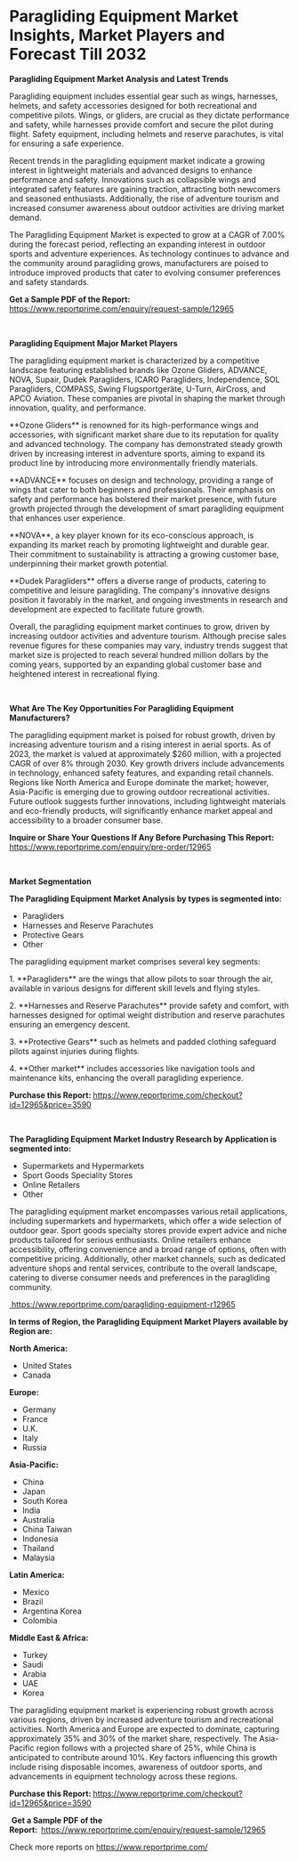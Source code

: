 <p><h1>Paragliding Equipment Market Insights, Market Players and Forecast Till 2032</h1></p><p><strong>Paragliding Equipment Market Analysis and Latest Trends</strong></p>
<p><p>Paragliding equipment includes essential gear such as wings, harnesses, helmets, and safety accessories designed for both recreational and competitive pilots. Wings, or gliders, are crucial as they dictate performance and safety, while harnesses provide comfort and secure the pilot during flight. Safety equipment, including helmets and reserve parachutes, is vital for ensuring a safe experience.</p><p>Recent trends in the paragliding equipment market indicate a growing interest in lightweight materials and advanced designs to enhance performance and safety. Innovations such as collapsible wings and integrated safety features are gaining traction, attracting both newcomers and seasoned enthusiasts. Additionally, the rise of adventure tourism and increased consumer awareness about outdoor activities are driving market demand.</p><p>The Paragliding Equipment Market is expected to grow at a CAGR of 7.00% during the forecast period, reflecting an expanding interest in outdoor sports and adventure experiences. As technology continues to advance and the community around paragliding grows, manufacturers are poised to introduce improved products that cater to evolving consumer preferences and safety standards.</p></p>
<p><strong>Get a Sample PDF of the Report:&nbsp;</strong> <a href="https://www.reportprime.com/enquiry/request-sample/12965?utm_campaign=2665&utm_medium=2&utm_source=Github&utm_content=ia&utm_term=19032025&utm_id=paragliding-equipment">https://www.reportprime.com/enquiry/request-sample/12965</a></p>
<p>&nbsp;</p>
<p><strong>Paragliding Equipment Major Market Players</strong></p>
<p><p>The paragliding equipment market is characterized by a competitive landscape featuring established brands like Ozone Gliders, ADVANCE, NOVA, Supair, Dudek Paragliders, ICARO Paragliders, Independence, SOL Paragliders, COMPASS, Swing Flugsportgeräte, U-Turn, AirCross, and APCO Aviation. These companies are pivotal in shaping the market through innovation, quality, and performance.</p><p>**Ozone Gliders** is renowned for its high-performance wings and accessories, with significant market share due to its reputation for quality and advanced technology. The company has demonstrated steady growth driven by increasing interest in adventure sports, aiming to expand its product line by introducing more environmentally friendly materials.</p><p>**ADVANCE** focuses on design and technology, providing a range of wings that cater to both beginners and professionals. Their emphasis on safety and performance has bolstered their market presence, with future growth projected through the development of smart paragliding equipment that enhances user experience.</p><p>**NOVA**, a key player known for its eco-conscious approach, is expanding its market reach by promoting lightweight and durable gear. Their commitment to sustainability is attracting a growing customer base, underpinning their market growth potential.</p><p>**Dudek Paragliders** offers a diverse range of products, catering to competitive and leisure paragliding. The company's innovative designs position it favorably in the market, and ongoing investments in research and development are expected to facilitate future growth.</p><p>Overall, the paragliding equipment market continues to grow, driven by increasing outdoor activities and adventure tourism. Although precise sales revenue figures for these companies may vary, industry trends suggest that market size is projected to reach several hundred million dollars by the coming years, supported by an expanding global customer base and heightened interest in recreational flying.</p></p>
<p>&nbsp;</p>
<p><strong>What Are The Key Opportunities For Paragliding Equipment Manufacturers?</strong></p>
<p><p>The paragliding equipment market is poised for robust growth, driven by increasing adventure tourism and a rising interest in aerial sports. As of 2023, the market is valued at approximately $260 million, with a projected CAGR of over 8% through 2030. Key growth drivers include advancements in technology, enhanced safety features, and expanding retail channels. Regions like North America and Europe dominate the market; however, Asia-Pacific is emerging due to growing outdoor recreational activities. Future outlook suggests further innovations, including lightweight materials and eco-friendly products, will significantly enhance market appeal and accessibility to a broader consumer base.</p></p>
<p><strong>Inquire or Share Your Questions If Any Before Purchasing This Report:</strong> <a href="https://www.reportprime.com/enquiry/pre-order/12965?utm_campaign=2665&utm_medium=2&utm_source=Github&utm_content=ia&utm_term=19032025&utm_id=paragliding-equipment">https://www.reportprime.com/enquiry/pre-order/12965</a></p>
<p>&nbsp;</p>
<p><strong>Market Segmentation</strong></p>
<p><strong>The Paragliding Equipment Market Analysis by types is segmented into:</strong></p>
<p><ul><li>Paragliders</li><li>Harnesses and Reserve Parachutes</li><li>Protective Gears</li><li>Other</li></ul></p>
<p><p>The paragliding equipment market comprises several key segments: </p><p>1. **Paragliders** are the wings that allow pilots to soar through the air, available in various designs for different skill levels and flying styles.  </p><p>2. **Harnesses and Reserve Parachutes** provide safety and comfort, with harnesses designed for optimal weight distribution and reserve parachutes ensuring an emergency descent.  </p><p>3. **Protective Gears** such as helmets and padded clothing safeguard pilots against injuries during flights.  </p><p>4. **Other market** includes accessories like navigation tools and maintenance kits, enhancing the overall paragliding experience.</p></p>
<p><strong>Purchase this Report:&nbsp;</strong><a href="https://www.reportprime.com/checkout?id=12965&price=3590&utm_campaign=2665&utm_medium=2&utm_source=Github&utm_content=ia&utm_term=19032025&utm_id=paragliding-equipment">https://www.reportprime.com/checkout?id=12965&price=3590</a></p>
<p>&nbsp;</p>
<p><strong>The Paragliding Equipment Market Industry Research by Application is segmented into:</strong></p>
<p><ul><li>Supermarkets and Hypermarkets</li><li>Sport Goods Speciality Stores</li><li>Online Retailers</li><li>Other</li></ul></p>
<p><p>The paragliding equipment market encompasses various retail applications, including supermarkets and hypermarkets, which offer a wide selection of outdoor gear. Sport goods specialty stores provide expert advice and niche products tailored for serious enthusiasts. Online retailers enhance accessibility, offering convenience and a broad range of options, often with competitive pricing. Additionally, other market channels, such as dedicated adventure shops and rental services, contribute to the overall landscape, catering to diverse consumer needs and preferences in the paragliding community.</p></p>
<p><a href="https://www.reportprime.com/paragliding-equipment-r12965?utm_campaign=2665&utm_medium=2&utm_source=Github&utm_content=ia&utm_term=19032025&utm_id=paragliding-equipment">&nbsp;https://www.reportprime.com/paragliding-equipment-r12965</a></p>
<p><strong>In terms of Region, the Paragliding Equipment Market Players available by Region are:</strong></p>
<p>
    <p> <strong> North America: </strong>
        <ul>
            <li>United States</li>
            <li>Canada</li>
        </ul>
        </p> 
    <p> <strong> Europe: </strong>
        <ul>
            <li>Germany</li>
            <li>France</li>
            <li>U.K.</li>
            <li>Italy</li>
            <li>Russia</li>
        </ul>
        </p> 
    <p> <strong> Asia-Pacific: </strong>
        <ul>
            <li>China</li>
            <li>Japan</li>
            <li>South Korea</li>
            <li>India</li>
            <li>Australia</li>
            <li>China Taiwan</li>
            <li>Indonesia</li>
            <li>Thailand</li>
            <li>Malaysia</li>
        </ul>
        </p> 
    <p> <strong> Latin America: </strong>
        <ul>
            <li>Mexico</li>
            <li>Brazil</li>
            <li>Argentina Korea</li>
            <li>Colombia</li>
        </ul>
        </p> 
    <p> <strong> Middle East & Africa: </strong>
        <ul>
            <li>Turkey</li>
            <li>Saudi</li>
            <li>Arabia</li>
            <li>UAE</li>
            <li>Korea</li>
        </ul>
    </p>
    </p>
<p><p>The paragliding equipment market is experiencing robust growth across various regions, driven by increased adventure tourism and recreational activities. North America and Europe are expected to dominate, capturing approximately 35% and 30% of the market share, respectively. The Asia-Pacific region follows with a projected share of 25%, while China is anticipated to contribute around 10%. Key factors influencing this growth include rising disposable incomes, awareness of outdoor sports, and advancements in equipment technology across these regions.</p></p>
<p><strong>Purchase this Report: </strong><a href="https://www.reportprime.com/checkout?id=12965&price=3590&utm_campaign=2665&utm_medium=2&utm_source=Github&utm_content=ia&utm_term=19032025&utm_id=paragliding-equipment">https://www.reportprime.com/checkout?id=12965&price=3590</a></p>
<p>&nbsp;<strong>Get a Sample PDF of the Report:&nbsp;&nbsp;</strong><a href="https://www.reportprime.com/enquiry/request-sample/12965?utm_campaign=2665&utm_medium=2&utm_source=Github&utm_content=ia&utm_term=19032025&utm_id=paragliding-equipment">https://www.reportprime.com/enquiry/request-sample/12965</a></p>
<p><strong></strong></p>
<p>Check more reports on <a href="https://www.reportprime.com/?utm_campaign=2665&utm_medium=2&utm_source=Github&utm_content=ia&utm_term=19032025&utm_id=paragliding-equipment">https://www.reportprime.com/</a></p>